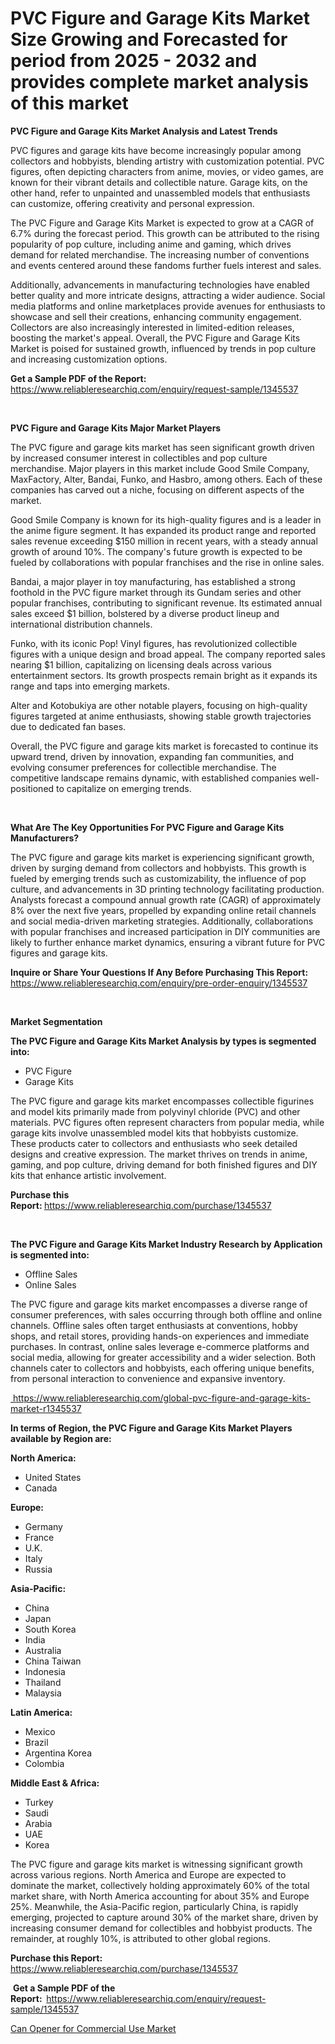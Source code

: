 <p><h1>PVC Figure and Garage Kits Market Size Growing and Forecasted for period from 2025 - 2032 and provides complete market analysis of this market</h1></p><p><strong>PVC Figure and Garage Kits Market Analysis and Latest Trends</strong></p>
<p><p>PVC figures and garage kits have become increasingly popular among collectors and hobbyists, blending artistry with customization potential. PVC figures, often depicting characters from anime, movies, or video games, are known for their vibrant details and collectible nature. Garage kits, on the other hand, refer to unpainted and unassembled models that enthusiasts can customize, offering creativity and personal expression.</p><p>The PVC Figure and Garage Kits Market is expected to grow at a CAGR of 6.7% during the forecast period. This growth can be attributed to the rising popularity of pop culture, including anime and gaming, which drives demand for related merchandise. The increasing number of conventions and events centered around these fandoms further fuels interest and sales.</p><p>Additionally, advancements in manufacturing technologies have enabled better quality and more intricate designs, attracting a wider audience. Social media platforms and online marketplaces provide avenues for enthusiasts to showcase and sell their creations, enhancing community engagement. Collectors are also increasingly interested in limited-edition releases, boosting the market's appeal. Overall, the PVC Figure and Garage Kits Market is poised for sustained growth, influenced by trends in pop culture and increasing customization options.</p></p>
<p><strong>Get a Sample PDF of the Report:&nbsp;</strong> <a href="https://www.reliableresearchiq.com/enquiry/request-sample/1345537?utm_campaign=3055&utm_medium=2&utm_source=Github&utm_content=ia&utm_term=05042025&utm_id=pvc-figure-and-garage-kits">https://www.reliableresearchiq.com/enquiry/request-sample/1345537</a></p>
<p>&nbsp;</p>
<p><strong>PVC Figure and Garage Kits Major Market Players</strong></p>
<p><p>The PVC figure and garage kits market has seen significant growth driven by increased consumer interest in collectibles and pop culture merchandise. Major players in this market include Good Smile Company, MaxFactory, Alter, Bandai, Funko, and Hasbro, among others. Each of these companies has carved out a niche, focusing on different aspects of the market.</p><p>Good Smile Company is known for its high-quality figures and is a leader in the anime figure segment. It has expanded its product range and reported sales revenue exceeding $150 million in recent years, with a steady annual growth of around 10%. The company's future growth is expected to be fueled by collaborations with popular franchises and the rise in online sales.</p><p>Bandai, a major player in toy manufacturing, has established a strong foothold in the PVC figure market through its Gundam series and other popular franchises, contributing to significant revenue. Its estimated annual sales exceed $1 billion, bolstered by a diverse product lineup and international distribution channels.</p><p>Funko, with its iconic Pop! Vinyl figures, has revolutionized collectible figures with a unique design and broad appeal. The company reported sales nearing $1 billion, capitalizing on licensing deals across various entertainment sectors. Its growth prospects remain bright as it expands its range and taps into emerging markets.</p><p>Alter and Kotobukiya are other notable players, focusing on high-quality figures targeted at anime enthusiasts, showing stable growth trajectories due to dedicated fan bases.</p><p>Overall, the PVC figure and garage kits market is forecasted to continue its upward trend, driven by innovation, expanding fan communities, and evolving consumer preferences for collectible merchandise. The competitive landscape remains dynamic, with established companies well-positioned to capitalize on emerging trends.</p></p>
<p>&nbsp;</p>
<p><strong>What Are The Key Opportunities For PVC Figure and Garage Kits Manufacturers?</strong></p>
<p><p>The PVC figure and garage kits market is experiencing significant growth, driven by surging demand from collectors and hobbyists. This growth is fueled by emerging trends such as customizability, the influence of pop culture, and advancements in 3D printing technology facilitating production. Analysts forecast a compound annual growth rate (CAGR) of approximately 8% over the next five years, propelled by expanding online retail channels and social media-driven marketing strategies. Additionally, collaborations with popular franchises and increased participation in DIY communities are likely to further enhance market dynamics, ensuring a vibrant future for PVC figures and garage kits.</p></p>
<p><strong>Inquire or Share Your Questions If Any Before Purchasing This Report:</strong> <a href="https://www.reliableresearchiq.com/enquiry/pre-order-enquiry/1345537?utm_campaign=3055&utm_medium=2&utm_source=Github&utm_content=ia&utm_term=05042025&utm_id=pvc-figure-and-garage-kits">https://www.reliableresearchiq.com/enquiry/pre-order-enquiry/1345537</a></p>
<p>&nbsp;</p>
<p><strong>Market Segmentation</strong></p>
<p><strong>The PVC Figure and Garage Kits Market Analysis by types is segmented into:</strong></p>
<p><ul><li>PVC Figure</li><li>Garage Kits</li></ul></p>
<p><p>The PVC figure and garage kits market encompasses collectible figurines and model kits primarily made from polyvinyl chloride (PVC) and other materials. PVC figures often represent characters from popular media, while garage kits involve unassembled model kits that hobbyists customize. These products cater to collectors and enthusiasts who seek detailed designs and creative expression. The market thrives on trends in anime, gaming, and pop culture, driving demand for both finished figures and DIY kits that enhance artistic involvement.</p></p>
<p><strong>Purchase this Report:&nbsp;</strong><a href="https://www.reliableresearchiq.com/purchase/1345537?utm_campaign=3055&utm_medium=2&utm_source=Github&utm_content=ia&utm_term=05042025&utm_id=pvc-figure-and-garage-kits">https://www.reliableresearchiq.com/purchase/1345537</a></p>
<p>&nbsp;</p>
<p><strong>The PVC Figure and Garage Kits Market Industry Research by Application is segmented into:</strong></p>
<p><ul><li>Offline Sales</li><li>Online Sales</li></ul></p>
<p><p>The PVC figure and garage kits market encompasses a diverse range of consumer preferences, with sales occurring through both offline and online channels. Offline sales often target enthusiasts at conventions, hobby shops, and retail stores, providing hands-on experiences and immediate purchases. In contrast, online sales leverage e-commerce platforms and social media, allowing for greater accessibility and a wider selection. Both channels cater to collectors and hobbyists, each offering unique benefits, from personal interaction to convenience and expansive inventory.</p></p>
<p><a href="https://www.reliableresearchiq.com/global-pvc-figure-and-garage-kits-market-r1345537?utm_campaign=3055&utm_medium=2&utm_source=Github&utm_content=ia&utm_term=05042025&utm_id=pvc-figure-and-garage-kits">&nbsp;https://www.reliableresearchiq.com/global-pvc-figure-and-garage-kits-market-r1345537</a></p>
<p><strong>In terms of Region, the PVC Figure and Garage Kits Market Players available by Region are:</strong></p>
<p>
    <p> <strong> North America: </strong>
        <ul>
            <li>United States</li>
            <li>Canada</li>
        </ul>
        </p> 
    <p> <strong> Europe: </strong>
        <ul>
            <li>Germany</li>
            <li>France</li>
            <li>U.K.</li>
            <li>Italy</li>
            <li>Russia</li>
        </ul>
        </p> 
    <p> <strong> Asia-Pacific: </strong>
        <ul>
            <li>China</li>
            <li>Japan</li>
            <li>South Korea</li>
            <li>India</li>
            <li>Australia</li>
            <li>China Taiwan</li>
            <li>Indonesia</li>
            <li>Thailand</li>
            <li>Malaysia</li>
        </ul>
        </p> 
    <p> <strong> Latin America: </strong>
        <ul>
            <li>Mexico</li>
            <li>Brazil</li>
            <li>Argentina Korea</li>
            <li>Colombia</li>
        </ul>
        </p> 
    <p> <strong> Middle East & Africa: </strong>
        <ul>
            <li>Turkey</li>
            <li>Saudi</li>
            <li>Arabia</li>
            <li>UAE</li>
            <li>Korea</li>
        </ul>
    </p>
    </p>
<p><p>The PVC figure and garage kits market is witnessing significant growth across various regions. North America and Europe are expected to dominate the market, collectively holding approximately 60% of the total market share, with North America accounting for about 35% and Europe 25%. Meanwhile, the Asia-Pacific region, particularly China, is rapidly emerging, projected to capture around 30% of the market share, driven by increasing consumer demand for collectibles and hobbyist products. The remainder, at roughly 10%, is attributed to other global regions.</p></p>
<p><strong>Purchase this Report: </strong><a href="https://www.reliableresearchiq.com/purchase/1345537?utm_campaign=3055&utm_medium=2&utm_source=Github&utm_content=ia&utm_term=05042025&utm_id=pvc-figure-and-garage-kits">https://www.reliableresearchiq.com/purchase/1345537</a></p>
<p>&nbsp;<strong>Get a Sample PDF of the Report:&nbsp;&nbsp;</strong><a href="https://www.reliableresearchiq.com/enquiry/request-sample/1345537?utm_campaign=3055&utm_medium=2&utm_source=Github&utm_content=ia&utm_term=05042025&utm_id=pvc-figure-and-garage-kits">https://www.reliableresearchiq.com/enquiry/request-sample/1345537</a></p>
<p><strong></strong></p>
<p><p><a href="https://github.com/rosalinebhakta48/Market-Research-Report-List-1/blob/main/can-opener-for-commercial-use-market.md?utm_campaign=3055&utm_medium=2&utm_source=Github&utm_content=ia&utm_term=05042025&utm_id=pvc-figure-and-garage-kits">Can Opener for Commercial Use Market</a></p></p>